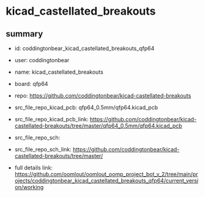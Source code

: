 # kicad_castellated_breakouts
 
## summary 
* id: coddingtonbear_kicad_castellated_breakouts_qfp64
* user: coddingtonbear
* name: kicad_castellated_breakouts
* board: qfp64
* repo: https://github.com/coddingtonbear/kicad-castellated-breakouts
* src_file_repo_kicad_pcb: qfp64_0.5mm/qfp64.kicad_pcb
* src_file_repo_kicad_pcb_link: https://github.com/coddingtonbear/kicad-castellated-breakouts/tree/master/qfp64_0.5mm/qfp64.kicad_pcb


* src_file_repo_sch: 
* src_file_repo_sch_link: https://github.com/coddingtonbear/kicad-castellated-breakouts/tree/master/
* full details link: https://github.com/oomlout/oomlout_oomp_project_bot_v_2/tree/main/projects/coddingtonbear_kicad_castellated_breakouts_qfp64/current_version/working  







